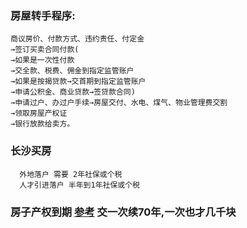 
### 房屋转手程序:
```
商议房价、付款方式、违约责任、付定金
→签订买卖合同付款(
→如果是一次性付款
→交全款、税费、佣金到指定监管账户
→如果是按揭贷款→交首期到指定监管账户
→申请公积金、商业贷款→签贷款合同)
→申请过户、办过户手续→房屋交付、水电、煤气、物业管理费交割
→领取房屋产权证
→银行放款给卖方。
```

### 长沙买房
```
  外地落户 需要 2年社保或个税
  人才引进落户 半年到1年社保或个税
```


### 房子产权到期 [参考](http://news.cctv.com/2016/04/18/ARTIIZ8747RcnJcP7t1G4r3s160418.shtml) 交一次续70年,一次也才几千块
